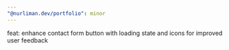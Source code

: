 ```yaml
---
"@nurliman.dev/portfolio": minor
---
```


feat: enhance contact form button with loading state and icons for improved user feedback
